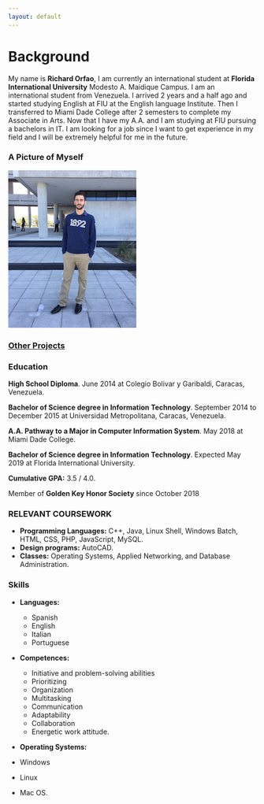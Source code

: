 ```yaml
---
layout: default
---
```


# Background

My name is **Richard Orfao**, I am currently an international student at **Florida International University** Modesto A. Maidique Campus.
I am an international student from Venezuela. I arrived 2 years and a half ago and started studying English at FIU at the English language Institute. Then I transferred to Miami Dade College after 2 semesters to complete my Associate in Arts. Now that I have my A.A. and I am studying at FIU pursuing a bachelors in IT. I am looking for a job since I want to get experience in my field and I will be extremely helpful for me in the future.

### A Picture of Myself

![RichardOrfao](IMG_7221.jpg)


### [Other Projects](http://ocelot.aul.fiu.edu/~rorfa001/)


### Education

**High School Diploma**. June 2014 at Colegio Bolivar y Garibaldi, Caracas, Venezuela.

**Bachelor of Science degree in Information Technology**. September 2014 to December 2015 at Universidad Metropolitana, Caracas, Venezuela.

**A.A. Pathway to a Major in Computer Information System**. May 2018 at Miami Dade College.

**Bachelor of Science degree in Information Technology**. Expected May 2019 at Florida International University.

**Cumulative GPA:** 3.5 / 4.0.

Member of **Golden Key Honor Society** since October 2018

### RELEVANT COURSEWORK

*   **Programming Languages:** C++, Java, Linux Shell, Windows Batch, HTML, CSS, PHP, JavaScript, MySQL.
*   **Design programs:** AutoCAD.
*   **Classes:** Operating Systems, Applied Networking, and Database Administration.

### Skills

- **Languages:**
  - Spanish
  - English 
  - Italian
  - Portuguese
- **Competences:** 
  - Initiative and problem-solving abilities
  - Prioritizing
  - Organization
  - Multitasking
  - Communication
  - Adaptability
  - Collaboration
  - Energetic work attitude.

-  **Operating Systems:** 
  - Windows
  - Linux
  - Mac OS.
